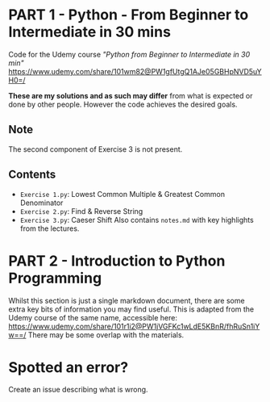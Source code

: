 # PART 1 - Python - From Beginner to Intermediate in 30 mins
Code for the Udemy course _"Python from Beginner to Intermediate in 30 min"_
https://www.udemy.com/share/101wm82@PW1gfUtgQ1AJe05GBHpNVD5uYH0=/

**These are my solutions and as such may differ** from what is expected or done by other people. However the code achieves the desired goals.

## Note ##
The second component of Exercise 3 is not present.

## Contents ##
- `Exercise 1.py`: Lowest Common Multiple & Greatest Common Denominator
- `Exercise 2.py`: Find & Reverse String
- `Exercise 3.py`: Caeser Shift
Also contains `notes.md` with key highlights from the lectures.

# PART 2 - Introduction to Python Programming
Whilst this section is just a single markdown document, there are some extra key bits of information you may find useful.
This is adapted from the Udemy course of the same name, accessible here: https://www.udemy.com/share/101r1i2@PW1jVGFKc1wLdE5KBnR/fhRuSn1iYw==/
There may be some overlap with the materials.

# Spotted an error?
Create an issue describing what is wrong.
